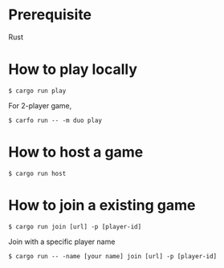 # Prerequisite

Rust

# How to play locally

```
$ cargo run play
```

For 2-player game,
```
$ carfo run -- -m duo play
```

# How to host a game
```
$ cargo run host
```

# How to join a existing game
```
$ cargo run join [url] -p [player-id]
```

Join with a specific player name
```
$ cargo run -- -name [your name] join [url] -p [player-id]
```